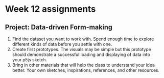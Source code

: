 # Week 12 assignments

## Project: Data-driven Form-making
1. Find the dataset you want to work with. Spend enough time to explore different kinds of data before you settle with one.
1. Create first prototypes. The visuals may be simple but this prototype should demonstrate a successful loading and displaying of data into your p5js sketch.
1. Bring in other materials that will help the class to understand your idea better. Your own sketches, inspirations, references, and other resources.
